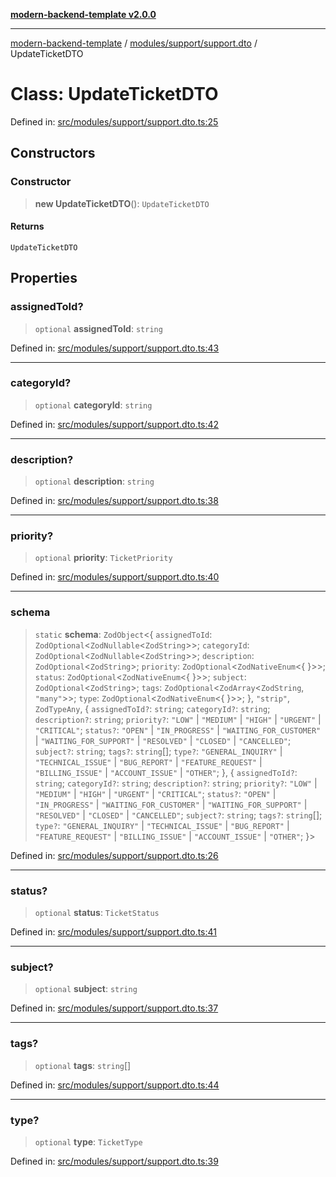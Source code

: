 [**modern-backend-template v2.0.0**](../../../../README.md)

***

[modern-backend-template](../../../../modules.md) / [modules/support/support.dto](../README.md) / UpdateTicketDTO

# Class: UpdateTicketDTO

Defined in: [src/modules/support/support.dto.ts:25](https://github.com/maemreyo/saas-4cus-nodejs/blob/2a5b3f3aa11335dfa561e80e1feabb8e6084261e/src/modules/support/support.dto.ts#L25)

## Constructors

### Constructor

> **new UpdateTicketDTO**(): `UpdateTicketDTO`

#### Returns

`UpdateTicketDTO`

## Properties

### assignedToId?

> `optional` **assignedToId**: `string`

Defined in: [src/modules/support/support.dto.ts:43](https://github.com/maemreyo/saas-4cus-nodejs/blob/2a5b3f3aa11335dfa561e80e1feabb8e6084261e/src/modules/support/support.dto.ts#L43)

***

### categoryId?

> `optional` **categoryId**: `string`

Defined in: [src/modules/support/support.dto.ts:42](https://github.com/maemreyo/saas-4cus-nodejs/blob/2a5b3f3aa11335dfa561e80e1feabb8e6084261e/src/modules/support/support.dto.ts#L42)

***

### description?

> `optional` **description**: `string`

Defined in: [src/modules/support/support.dto.ts:38](https://github.com/maemreyo/saas-4cus-nodejs/blob/2a5b3f3aa11335dfa561e80e1feabb8e6084261e/src/modules/support/support.dto.ts#L38)

***

### priority?

> `optional` **priority**: `TicketPriority`

Defined in: [src/modules/support/support.dto.ts:40](https://github.com/maemreyo/saas-4cus-nodejs/blob/2a5b3f3aa11335dfa561e80e1feabb8e6084261e/src/modules/support/support.dto.ts#L40)

***

### schema

> `static` **schema**: `ZodObject`\<\{ `assignedToId`: `ZodOptional`\<`ZodNullable`\<`ZodString`\>\>; `categoryId`: `ZodOptional`\<`ZodNullable`\<`ZodString`\>\>; `description`: `ZodOptional`\<`ZodString`\>; `priority`: `ZodOptional`\<`ZodNativeEnum`\<\{ \}\>\>; `status`: `ZodOptional`\<`ZodNativeEnum`\<\{ \}\>\>; `subject`: `ZodOptional`\<`ZodString`\>; `tags`: `ZodOptional`\<`ZodArray`\<`ZodString`, `"many"`\>\>; `type`: `ZodOptional`\<`ZodNativeEnum`\<\{ \}\>\>; \}, `"strip"`, `ZodTypeAny`, \{ `assignedToId?`: `string`; `categoryId?`: `string`; `description?`: `string`; `priority?`: `"LOW"` \| `"MEDIUM"` \| `"HIGH"` \| `"URGENT"` \| `"CRITICAL"`; `status?`: `"OPEN"` \| `"IN_PROGRESS"` \| `"WAITING_FOR_CUSTOMER"` \| `"WAITING_FOR_SUPPORT"` \| `"RESOLVED"` \| `"CLOSED"` \| `"CANCELLED"`; `subject?`: `string`; `tags?`: `string`[]; `type?`: `"GENERAL_INQUIRY"` \| `"TECHNICAL_ISSUE"` \| `"BUG_REPORT"` \| `"FEATURE_REQUEST"` \| `"BILLING_ISSUE"` \| `"ACCOUNT_ISSUE"` \| `"OTHER"`; \}, \{ `assignedToId?`: `string`; `categoryId?`: `string`; `description?`: `string`; `priority?`: `"LOW"` \| `"MEDIUM"` \| `"HIGH"` \| `"URGENT"` \| `"CRITICAL"`; `status?`: `"OPEN"` \| `"IN_PROGRESS"` \| `"WAITING_FOR_CUSTOMER"` \| `"WAITING_FOR_SUPPORT"` \| `"RESOLVED"` \| `"CLOSED"` \| `"CANCELLED"`; `subject?`: `string`; `tags?`: `string`[]; `type?`: `"GENERAL_INQUIRY"` \| `"TECHNICAL_ISSUE"` \| `"BUG_REPORT"` \| `"FEATURE_REQUEST"` \| `"BILLING_ISSUE"` \| `"ACCOUNT_ISSUE"` \| `"OTHER"`; \}\>

Defined in: [src/modules/support/support.dto.ts:26](https://github.com/maemreyo/saas-4cus-nodejs/blob/2a5b3f3aa11335dfa561e80e1feabb8e6084261e/src/modules/support/support.dto.ts#L26)

***

### status?

> `optional` **status**: `TicketStatus`

Defined in: [src/modules/support/support.dto.ts:41](https://github.com/maemreyo/saas-4cus-nodejs/blob/2a5b3f3aa11335dfa561e80e1feabb8e6084261e/src/modules/support/support.dto.ts#L41)

***

### subject?

> `optional` **subject**: `string`

Defined in: [src/modules/support/support.dto.ts:37](https://github.com/maemreyo/saas-4cus-nodejs/blob/2a5b3f3aa11335dfa561e80e1feabb8e6084261e/src/modules/support/support.dto.ts#L37)

***

### tags?

> `optional` **tags**: `string`[]

Defined in: [src/modules/support/support.dto.ts:44](https://github.com/maemreyo/saas-4cus-nodejs/blob/2a5b3f3aa11335dfa561e80e1feabb8e6084261e/src/modules/support/support.dto.ts#L44)

***

### type?

> `optional` **type**: `TicketType`

Defined in: [src/modules/support/support.dto.ts:39](https://github.com/maemreyo/saas-4cus-nodejs/blob/2a5b3f3aa11335dfa561e80e1feabb8e6084261e/src/modules/support/support.dto.ts#L39)
